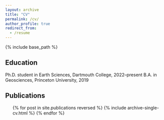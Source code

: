 ```yaml
---
layout: archive
title: "CV"
permalink: /cv/
author_profile: true
redirect_from:
  - /resume
---
```


{% include base_path %}

Education
------
Ph.D. student in Earth Sciences, Dartmouth College, 2022–present 
B.A. in Geosciences, Princeton University, 2019

Publications
------
  <ul>{% for post in site.publications reversed %}
    {% include archive-single-cv.html %}
  {% endfor %}</ul>
  
<!-- Talks
------
  <ul>{% for post in site.talks reversed %}
    {% include archive-single-talk-cv.html  %}
  {% endfor %}</ul>
  
Teaching
------
  <ul>{% for post in site.teaching reversed %}
    {% include archive-single-cv.html %}
  {% endfor %}</ul> -->
